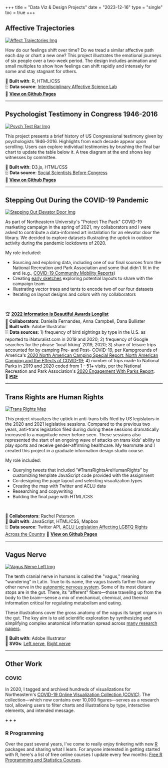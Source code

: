 +++
title = "Data Viz & Design Projects"
date = "2023-12-16"
type = "single"
toc = true
+++

Affective Trajectories
--
[![Affect Trajectories Img](/viz/aff-traj-3.png)](https://lizcory.github.io/affective-trajectories/)

How do our feelings shift over time? Do we tread a similar affective path each day or chart a new one? This project illustrates the emotional journeys of six people over a two-week period. The design includes animation and small multiples to show how feelings can shift rapidly and intensely for some and stay stagnant for others. 

🧰 **Built with**: R, HTML/CSS  
🗄️ **Data source**: [Interdisciplinary Affective Science Lab](https://www.affective-science.org/)  
🔗 **[View on Github Pages](https://lizcory.github.io/affective-trajectories/)**  

***

Psychologist Testimony in Congress 1946-2016
--
[![Psych Test Bar Img](/viz/psych-test-bar.png)](https://lizcory.github.io/psych-testimony/)  

This project presents a brief history of US Congressional testimony given by psychologists 1946-2016. Highlights from each decade appear upon scrolling. Users can explore individual testimonies by brushing the final bar chart to update the table below it. A tree diagram at the end shows key witnesses by committee.

🧰 **Built with**: D3.js, HTML/CSS  
🗄️ **Data source**: [Social Scientists Before Congress](https://osf.io/e3h98/)  
🔗 **[View on Github Pages](https://lizcory.github.io/psych-testimony/)**  

***

Stepping Out During the COVID-19 Pandemic
--

[![Stepping Out Elevator Door Img](/viz/stepping-out/stepping-out_mock_and_insitu.png)](/viz/stepping-out/2022_stepping-out_design-and-plaque.pdf)  

As part of Northeastern University's "Protect The Pack" COVID-19 marketing campaign in the spring of 2021, my collaborators and I were asked to contribute a data-informed art installation for an elevator door the library. We decided to explore datasets illustrating the uptick in outdoor activity during the pandemic lockdowns of 2020. 

My role included:
- Sourcing and exploring data, including one of our final sources from the National Recreation and Park Association and some that didn't fit in the end (e.g., [COVID-19 Community Mobility Reports](https://www.google.com/covid19/mobility/))  
- Creating [early sketches](/viz/stepping-out/stepping-out_sketch-1.png) exploring potential layouts to share with the campaign team
- Illustrating vector trees and tents to encode two of our four datasets
- Iterating on layout designs and colors with my collaborators  
<br>

🏆 **[2022 Information is Beautiful Awards Longlist](https://www.informationisbeautifulawards.com/showcase/5769-stepping-out-during-the-covid-19-pandemic)**  
🤝 **Collaborators**: Daniella Fernandes, Anna Campbell, Dana Bullister  
🧰 **Built with**: Adobe Illustrator  
🗄️ **Data sources**: 1) frequency of bird sightings by type in the U.S. as reported to iNaturalist.com in 2019 and 2020; 2) frequency of Google searches for the phrase ‘local hiking’ 2019, 2020; 3) share of leisure trips accounted for by camping Pre- and Post- COVID-19, per Kampgrounds of America's [2020 North American Camping Special Report: North American Camping and the Effects of COVID-19](https://outdoorrecreation.wi.gov/Documents/Research%20Library%20Page%20files/Additional/Camping%20and%20the%20Effects%20of%20Covid-19_May2020.pdf); 4) number of trips made to National Parks in 2019 and 2020 coded from 1 - 51+ visits, per the National Recreation and Park Association's [2020 Engagement With Parks Report](https://www.nrpa.org/globalassets/2020-engagement-report.pdf).  
🔗 **[PDF](/viz/stepping-out/2022_stepping-out_design-and-plaque.pdf)**

***

Trans Rights are Human Rights
--
[![Trans Rights Map](/viz/trans-rights/tr-map.png)](https://lizcory.github.io/trans_activism/)

This project visualizes the uptick in anti-trans bills filed by US legislators in the 2020 and 2021 legislative sessions. Compared to the previous two years, anti-trans legislation filed during during these sessions dramatically increased to a magnitude never before seen. These sessions also represented the start of an ongoing wave of attacks on trans kids' ability to play sports and receive gender-affirming healthcare. My teammate and I created this project in a graduate information design studio course.

My role included:
- Querying tweets that included "#TransRightsAreHumanRights" by customizing template JavaScript code provided with the assignment
- Co-designing the page layout and selecting visualization types
- Creating the map with Twitter and ACLU data
- Researching and copywriting
- Building the final page with HTML/CSS
<br>

🤝 **Collaborators**: Rachel Peterson  
🧰 **Built with**: JavaScript, HTML/CSS, Mapbox  
🗄️ **Data source**: Twitter API, [ACLU Legislation Affecting LGBTQ Rights Across the Country](https://www.aclu.org/legislation-affecting-lgbtq-rights-across-country-2021?redirect=legislation-affecting-lgbt-rights-across-country)
🔗 **[View on Github Pages](https://lizcory.github.io/trans_activism/)**    

<!-- *** -->

<!-- Emotion Variation
--
[![Emo Var Img](/viz/emovarhome3.png)](https://lizcory.github.io/emotion-variation/)

Emotions can show up in many different ways to account for the diversity of situations we find ourselves in. From bodily patterns to word usage, this project showcases variation in one person's emotional experiences and physiological patterns over two weeks. To unfold key trends in the data, the project features animations on page load and buttons allowing users to reconfigure the dataset at their own pace. This was my first shot at data viz with D3!

🧰 **Built with**: D3.js, HTML/CSS  
🗄️ **Data source**: [Interdisciplinary Affective Science Lab](https://www.affective-science.org/)  
🔗 **[View on Github Pages](https://lizcory.github.io/emotion-variation/)**   -->

***

Vagus Nerve 
--
[![Vagus Nerve Left Img](/viz/vagus/vn-left.png)](/viz/vagus/vn-left.svg)  

The tenth cranial nerve in humans is called the "vagus," meaning "wandering" in Latin. True to its name, the vagus travels farther than any other nerve in the [autonomic nervous system](https://www.britannica.com/science/autonomic-nervous-system). Some of its most distant stops are in the gut. There, its "afferent" fibers—those traveling up from the body to the brain—sense a mix of mechanical, chemical, and thermal information critical for regulating metabolism and eating. 

These illustrations cover the gross anatomy of the vagus its target organs in the gut. The key aim is to aid scientific exploration by synthesizing and simplifying complex anatomical information spread across [many research papers](https://docs.google.com/document/d/12ZI4LeGkfk-XaSoTpGH5MZz129sgaOmk7cBtNQrrCpI/edit?usp=sharing).

🧰 **Built with**: Adobe Illustrator  
🔗 **SVGs**: [Left nerve](/viz/vagus/vn-left.svg), [Right nerve](/viz/vagus/vn-right.svg)  

***

Other Work
--

### COVIC
In 2020, I tagged and archived hundreds of visualizations for Northeastern's [COVID-19 Online VIsualization Collection (COVIC)](https://covic-archive.org/index.html). The collection—which now contains over 10,000 figures—serves as a research tool, allowing users to filter charts and illustrations by type, interactive elements, and intended message. 

 **+ + +**

### R Programming 
Over the past several years, I've come to really enjoy tinkering with new [R](https://www.r-project.org/) packages and sharing what I learn. For anyone interested in getting started with R, here's a list of free online courses I update every few months:
[Free R Programming and Statistics Courses](https://docs.google.com/document/d/1dcrgLhyRCJFPEuQwBQihwS3V4AVcZH41VTA8Ua5h3LI/edit?usp=sharing).


